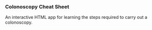 ### Colonoscopy Cheat Sheet
An interactive HTML app for learning the steps required to carry out a colonoscopy.